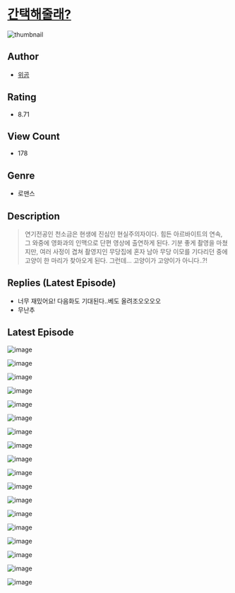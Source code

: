 # [간택해줄래?](https://comic.naver.com/challenge/list?titleId=810196)
![thumbnail](https://image-comic.pstatic.net/user_contents_data/challenge_comic/2023/05/23/323769/upload_4134647743458535010_480x623.jpeg)

## Author
- [위곰](https://comic.naver.com/artistTitle?id=323769)

## Rating
- 8.71

## View Count
- 178

## Genre
- 로맨스

## Description
> 연기전공인 천소금은 현생에 진심인 현실주의자이다. 힘든 아르바이트의 연속, 그 와중에 영화과의 인맥으로 단편 영상에 출연하게 된다. 기분 좋게 촬영을 마쳤지만, 여러 사정이 겹쳐 촬영지인 무당집에 혼자 남아 무당 이모를 기다리던 중에 고양이 한 마리가 찾아오게 된다. 그런데... 고양이가 고양이가 아니다..?!

## Replies (Latest Episode)
- 너무 재밌어요! 다음화도 기대된다..베도 올려조오오오오
- 무난추

## Latest Episode
![image](https://image-comic.pstatic.net/user_contents_data/challenge_comic/2023/05/25/323769/upload_7221859982981162288.jpeg)

![image](https://image-comic.pstatic.net/user_contents_data/challenge_comic/2023/05/25/323769/upload_4064045005133604194.jpeg)

![image](https://image-comic.pstatic.net/user_contents_data/challenge_comic/2023/05/25/323769/upload_3486129383446754103.jpeg)

![image](https://image-comic.pstatic.net/user_contents_data/challenge_comic/2023/05/25/323769/upload_3689629191045855032.jpeg)

![image](https://image-comic.pstatic.net/user_contents_data/challenge_comic/2023/05/25/323769/upload_7004559999568471650.jpeg)

![image](https://image-comic.pstatic.net/user_contents_data/challenge_comic/2023/05/25/323769/upload_3991424444029953588.jpeg)

![image](https://image-comic.pstatic.net/user_contents_data/challenge_comic/2023/05/25/323769/upload_7148393725468893744.jpeg)

![image](https://image-comic.pstatic.net/user_contents_data/challenge_comic/2023/05/25/323769/upload_7234297469468882530.jpeg)

![image](https://image-comic.pstatic.net/user_contents_data/challenge_comic/2023/05/25/323769/upload_7291434694979117880.jpeg)

![image](https://image-comic.pstatic.net/user_contents_data/challenge_comic/2023/05/25/323769/upload_3618752686388896865.jpeg)

![image](https://image-comic.pstatic.net/user_contents_data/challenge_comic/2023/05/25/323769/upload_7363773756279710008.jpeg)

![image](https://image-comic.pstatic.net/user_contents_data/challenge_comic/2023/05/25/323769/upload_7363721180762878264.jpeg)

![image](https://image-comic.pstatic.net/user_contents_data/challenge_comic/2023/05/25/323769/upload_3977867263024247905.jpeg)

![image](https://image-comic.pstatic.net/user_contents_data/challenge_comic/2023/05/25/323769/upload_3474635303685207864.jpeg)

![image](https://image-comic.pstatic.net/user_contents_data/challenge_comic/2023/05/25/323769/upload_3473512478891586356.jpeg)

![image](https://image-comic.pstatic.net/user_contents_data/challenge_comic/2023/05/25/323769/upload_3703700951261524276.jpeg)

![image](https://image-comic.pstatic.net/user_contents_data/challenge_comic/2023/05/25/323769/upload_7378080798256149604.jpeg)

![image](https://image-comic.pstatic.net/user_contents_data/challenge_comic/2023/05/25/323769/upload_7233456523495760434.jpeg)
